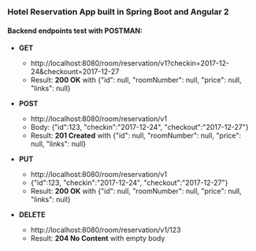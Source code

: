### Hotel Reservation App built in Spring Boot and Angular 2

#### Backend endpoints test with POSTMAN:

-	__GET__
	-	http://localhost:8080/room/reservation/v1?checkin=2017-12-24&checkount=2017-12-27
	-	Result: __200 OK__ with {"id": null, "roomNumber": null, "price": null, "links": null}

-	__POST__
	-	http://localhost:8080/room/reservation/v1
	-	Body: {"id":123, "checkin":"2017-12-24", "checkout":"2017-12-27"}
	-	Result: __201 Created__ with {"id": null, "roomNumber": null, "price": null, "links": null}

-	__PUT__
	-	http://localhost:8080/room/reservation/v1
	-	{"id":123, "checkin":"2017-12-24", "checkout":"2017-12-27"}
	-	Result: __200 OK__ with {"id": null, "roomNumber": null, "price": null, "links": null}

-	__DELETE__
	-	http://localhost:8080/room/reservation/v1/123
	-	Result: __204 No Content__ with empty body